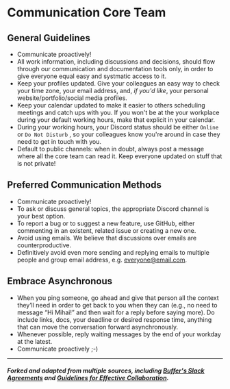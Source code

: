 # Communication Core Team

## General Guidelines

- Communicate proactively! 
- All work information, including discussions and decisions, should flow through our communication and documentation tools only, in order to give everyone equal easy and systmatic access to it.
- Keep your profiles updated. Give your colleagues an easy way to check your time zone, your email address, and, _if you'd like_, your personal website/portfolio/social media profiles.
- Keep your calendar updated to make it easier to others scheduling meetings and catch ups with you. If you won't be at the your workplace during your default working hours, make that explicit in your calendar. 
- During your working hours, your Discord status should be either `Online` or `Do Not Disturb` , so your colleagues know you're around in case they need to get in touch with you. 
- Default to public channels: when in doubt, always post a message where all the core team can read it. Keep everyone updated on stuff that is not private!
 
## Preferred Communication Methods

- Communicate proactively! 
- To ask or discuss general topics, the appropriate Discord channel is your best option.
- To report a bug or to suggest a new feature, use GitHub, either commenting in an existent, related issue or creating a new one.
- Avoid using emails. We believe that discussions over emails are counterproductive. 
- Definitively avoid even more sending and replying emails to multiple people and group email address, e.g. everyone@email.com. 

## Embrace Asynchronous

- When you ping someone, go ahead and give that person all the context they’ll need in order to get back to you when they can (e.g., no need to message “Hi Mihai!” and then wait for a reply before saying more). Do include links, docs, your deadline or desired response time, anything that can move the conversation forward asynchronously.
- Whenever possible, reply waiting messages by the end of your workday at the latest.
- Communicate proactively ;-)

--- 

##### Forked and adapted from multiple sources, including [Buffer's Slack Agreements](https://open.buffer.com/slack-agreements/) and [Guidelines for Effective Collaboration](https://github.com/buritica/collaboration-guides).
